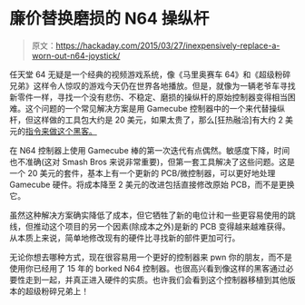 # 廉价替换磨损的 N64 操纵杆

> 原文：<https://hackaday.com/2015/03/27/inexpensively-replace-a-worn-out-n64-joystick/>

任天堂 64 无疑是一个经典的视频游戏系统，像《马里奥赛车 64》和《超级粉碎兄弟》这样令人惊叹的游戏今天仍在世界各地播放。但是，就像为一辆老爷车寻找新零件一样，寻找一个没有悲伤、不稳定、磨损的操纵杆的原始控制器变得相当困难。这个问题的一个常见解决方案是用 Gamecube 控制器中的一个来代替操纵杆，但这样做的工具包大约是 20 美元，如果太贵了，那么[狂热融洽]有大约 2 美元的[指令来做这个黑客。](http://freneticrapport.blogspot.com/2015/03/n64-gc-replacement-stick-controller-ic.html)

在 N64 控制器上使用 Gamecube 棒的第一次迭代有点偶然。敏感度下降，时间也不准确(这对 Smash Bros 来说非常重要)，但第一套工具解决了这些问题。这是一个 20 美元的套件，基本上有一个更新的 PCB/微控制器，可以更好地处理 Gamecube 硬件。将成本降至 2 美元的改进包括直接修改原始 PCB，而不是更换它。

虽然这种解决方案确实降低了成本，但它牺牲了新的电位计和一些更容易使用的跳线，但推动这个项目的另一个因素(除成本之外)是新的 PCB 变得越来越难获得。从本质上来说，简单地修改现有的硬件比寻找新的部件更加可行。

无论你想去哪种方式，现在很容易用一个更好的控制器来 pwn 你的朋友，而不是使用你已经用了 15 年的 borked N64 控制器。也很高兴看到像这样的黑客通过必要性走到一起，并真正进入硬件的实质。也许我们会看到这个控制器移植到其他版本的超级粉碎兄弟上！